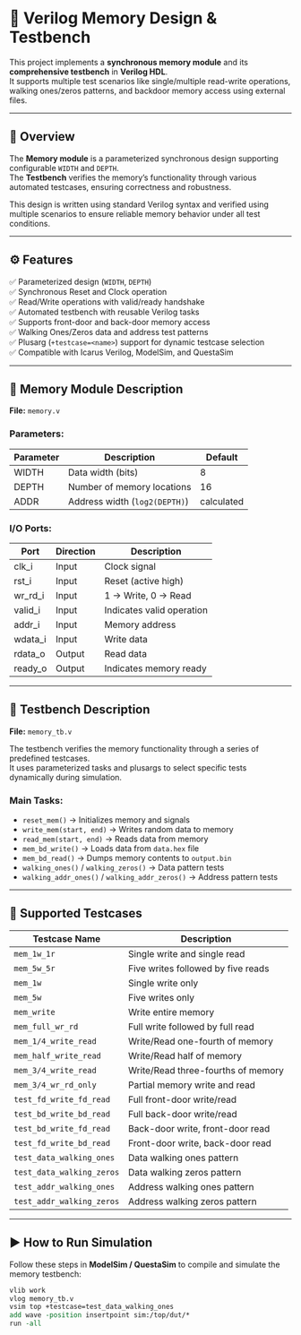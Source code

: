 # 💾 Verilog Memory Design & Testbench

This project implements a **synchronous memory module** and its **comprehensive testbench** in **Verilog HDL**.  
It supports multiple test scenarios like single/multiple read-write operations, walking ones/zeros patterns, and backdoor memory access using external files.

---

## 🧠 Overview

The **Memory module** is a parameterized synchronous design supporting configurable `WIDTH` and `DEPTH`.  
The **Testbench** verifies the memory’s functionality through various automated testcases, ensuring correctness and robustness.

This design is written using standard Verilog syntax and verified using multiple scenarios to ensure reliable memory behavior under all test conditions.

---

## ⚙️ Features

✅ Parameterized design (`WIDTH`, `DEPTH`)  
✅ Synchronous Reset and Clock operation  
✅ Read/Write operations with valid/ready handshake  
✅ Automated testbench with reusable Verilog tasks  
✅ Supports front-door and back-door memory access  
✅ Walking Ones/Zeros data and address test patterns  
✅ Plusarg (`+testcase=<name>`) support for dynamic testcase selection  
✅ Compatible with Icarus Verilog, ModelSim, and QuestaSim  

---

## 🧩 Memory Module Description

**File:** `memory.v`

### Parameters:
| Parameter | Description | Default |
|------------|-------------|----------|
| WIDTH | Data width (bits) | 8 |
| DEPTH | Number of memory locations | 16 |
| ADDR | Address width (`log2(DEPTH)`) | calculated |

### I/O Ports:
| Port | Direction | Description |
|------|------------|-------------|
| clk_i | Input | Clock signal |
| rst_i | Input | Reset (active high) |
| wr_rd_i | Input | 1 → Write, 0 → Read |
| valid_i | Input | Indicates valid operation |
| addr_i | Input | Memory address |
| wdata_i | Input | Write data |
| rdata_o | Output | Read data |
| ready_o | Output | Indicates memory ready |

---

## 🧪 Testbench Description

**File:** `memory_tb.v`

The testbench verifies the memory functionality through a series of predefined testcases.  
It uses parameterized tasks and plusargs to select specific tests dynamically during simulation.

### Main Tasks:
- `reset_mem()` → Initializes memory and signals  
- `write_mem(start, end)` → Writes random data to memory  
- `read_mem(start, end)` → Reads data from memory  
- `mem_bd_write()` → Loads data from `data.hex` file  
- `mem_bd_read()` → Dumps memory contents to `output.bin`  
- `walking_ones()` / `walking_zeros()` → Data pattern tests  
- `walking_addr_ones()` / `walking_addr_zeros()` → Address pattern tests  

---

## 🧾 Supported Testcases

| Testcase Name | Description |
|----------------|-------------|
| `mem_1w_1r` | Single write and single read |
| `mem_5w_5r` | Five writes followed by five reads |
| `mem_1w` | Single write only |
| `mem_5w` | Five writes only |
| `mem_write` | Write entire memory |
| `mem_full_wr_rd` | Full write followed by full read |
| `mem_1/4_write_read` | Write/Read one-fourth of memory |
| `mem_half_write_read` | Write/Read half of memory |
| `mem_3/4_write_read` | Write/Read three-fourths of memory |
| `mem_3/4_wr_rd_only` | Partial memory write and read |
| `test_fd_write_fd_read` | Full front-door write/read |
| `test_bd_write_bd_read` | Full back-door write/read |
| `test_bd_write_fd_read` | Back-door write, front-door read |
| `test_fd_write_bd_read` | Front-door write, back-door read |
| `test_data_walking_ones` | Data walking ones pattern |
| `test_data_walking_zeros` | Data walking zeros pattern |
| `test_addr_walking_ones` | Address walking ones pattern |
| `test_addr_walking_zeros` | Address walking zeros pattern |

---

## ▶️ How to Run Simulation

Follow these steps in **ModelSim / QuestaSim** to compile and simulate the memory testbench:

```tcl
vlib work
vlog memory_tb.v
vsim top +testcase=test_data_walking_ones
add wave -position insertpoint sim:/top/dut/*
run -all
